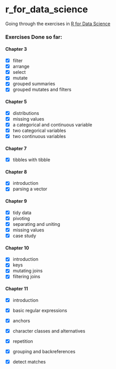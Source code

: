 # r_for_data_science
Going through the exercises in [R for Data
Science](https://r4ds.had.co.nz/index.html)

### Exercises Done so far:
#### Chapter 3 
- [x] filter
- [x] arrange
- [x] select
- [x] mutate
- [x] grouped summaries
- [x] grouped mutates and filters

#### Chapter 5 
- [x] distributions
- [x] missing values
- [x] a categorical and continuous variable
- [x] two categorical variables
- [x] two continuous variables

#### Chapter 7 
- [x] tibbles with tibble

#### Chapter 8 
- [x] introduction
- [x] parsing a vector

#### Chapter 9 
- [x] tidy data
- [x] pivoting
- [x] separating and uniting
- [x] missing values
- [x] case study

#### Chapter 10 
- [x] introduction
- [x] keys
- [x] mutating joins
- [x] filtering joins
#### Chapter 11 
- [x] introduction
- [x] basic regular expressions
- [x] anchors
- [x] character classes and alternatives
- [x] repetition
- [x] grouping and backreferences 
- [x] detect matches 
 
